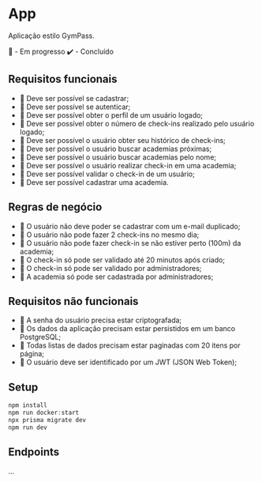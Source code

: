 # App

Aplicação estilo GymPass.

🚧 - Em progresso
✔️ - Concluído

## Requisitos funcionais

- 🚧 Deve ser possível se cadastrar;
- 🚧 Deve ser possível se autenticar;
- 🚧 Deve ser possível obter o perfil de um usuário logado;
- 🚧 Deve ser possível obter o número de check-ins realizado pelo usuário logado;
- 🚧 Deve ser possível o usuário obter seu histórico de check-ins;
- 🚧 Deve ser possível o usuário buscar academias próximas;
- 🚧 Deve ser possível o usuário buscar academias pelo nome;
- 🚧 Deve ser possível o usuário realizar check-in em uma academia;
- 🚧 Deve ser possível validar o check-in de um usuário;
- 🚧 Deve ser possível cadastrar uma academia.

## Regras de negócio

- 🚧 O usuário não deve poder se cadastrar com um e-mail duplicado;
- 🚧 O usuário não pode fazer 2 check-ins no mesmo dia;
- 🚧 O usuário não pode fazer check-in se não estiver perto (100m) da academia;
- 🚧 O check-in só pode ser validado até 20 minutos após criado;
- 🚧 O check-in só pode ser validado por administradores;
- 🚧 A academia só pode ser cadastrada por administradores;

## Requisitos não funcionais

- 🚧 A senha do usuário precisa estar criptografada;
- 🚧 Os dados da aplicação precisam estar persistidos em um banco PostgreSQL;
- 🚧 Todas listas de dados precisam estar paginadas com 20 itens por página;
- 🚧 O usuário deve ser identificado por um JWT (JSON Web Token);

## Setup

```powershell
npm install
npm run docker:start
npx prisma migrate dev
npm run dev
```

## Endpoints

...
